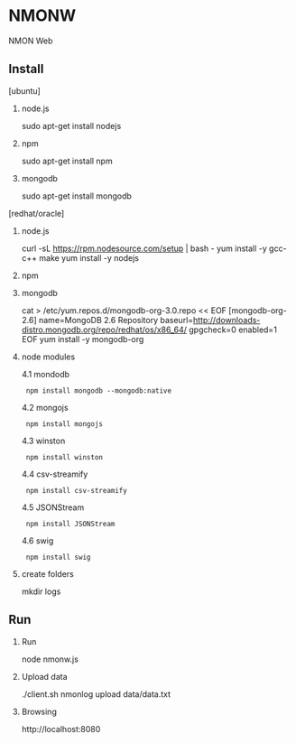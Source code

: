 NMONW
=========

NMON Web


Install
------------

[ubuntu]

1. node.js

	sudo apt-get install nodejs

2. npm 

	sudo apt-get install npm

3. mongodb

	sudo apt-get install mongodb

[redhat/oracle]

1. node.js

    curl -sL https://rpm.nodesource.com/setup | bash -
    yum install -y gcc-c++ make
    yum install -y nodejs
	
2. npm

3. mongodb

	cat > /etc/yum.repos.d/mongodb-org-3.0.repo << EOF
	[mongodb-org-2.6]
	name=MongoDB 2.6 Repository
	baseurl=http://downloads-distro.mongodb.org/repo/redhat/os/x86_64/
	gpgcheck=0
	enabled=1
	EOF
	yum install -y mongodb-org

4. node modules

	4.1 mondodb

		npm install mongodb --mongodb:native

	4.2 mongojs

		npm install mongojs

	4.3 winston

		npm install winston

	4.4 csv-streamify

		npm install csv-streamify

	4.5 JSONStream

		npm install JSONStream

	4.6 swig

		npm install swig

5. create folders
	
	mkdir logs 

Run
---

1. Run

	node nmonw.js

2. Upload data

	./client.sh nmonlog upload data/data.txt

3. Browsing

	http://localhost:8080